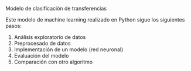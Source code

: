 Modelo de clasificación de transferencias

Este modelo de machine learning realizado en Python sigue los siguientes pasos:

1. Análisis exploratorio de datos
2. Preprocesado de datos
3. Implementación de un modelo (red neuronal)
4. Evaluación del modelo
5. Comparación con otro algoritmo
